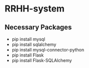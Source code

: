 # RRHH-system

## Necessary Packages
- pip install mysql
- pip install sqlalchemy
- pip install mysql-connector-python
- pip install Flask
- pip install Flask-SQLAlchemy

